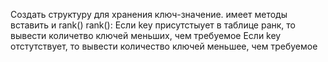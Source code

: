 Создать структуру для хранения ключ-значение.
имеет методы вставить и rank()
rank():
Если key присутстыует в таблице ранк,
 то вывести количетво ключей меньших, чем требуемое
 Если key отстутствует, то вывести количество
 ключей меньшее, чем требуемое